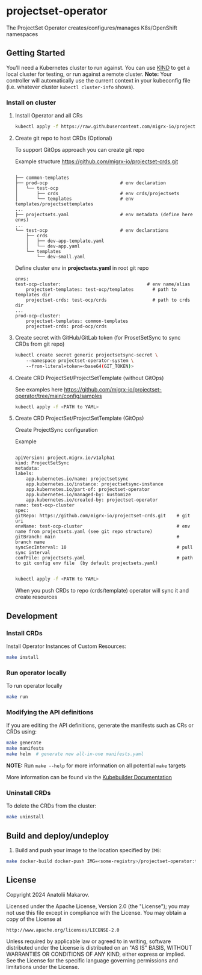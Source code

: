 # projectset-operator

The ProjectSet Operator creates/configures/manages K8s/OpenShift namespaces

## Getting Started
You’ll need a Kubernetes cluster to run against. You can use [KIND](https://sigs.k8s.io/kind) to get a local cluster for testing, or run against a remote cluster.
**Note:** Your controller will automatically use the current context in your kubeconfig file (i.e. whatever cluster `kubectl cluster-info` shows).

### Install on cluster 

1. Install Operator and all CRs

    ```sh
    kubectl apply -f https://raw.githubusercontent.com/migrx-io/projectset-operator/main/config/manifests.yaml
    ```

2. Create git repo to host CRDs (Optional) 

    To support GitOps approach you can create git repo 

    Example structure https://github.com/migrx-io/projectset-crds.git

    ```

    ├── common-templates
    ├── prod-ocp                           # env declaration
    │   └── test-ocp
    │       ├── crds                       # env crds/projectsets
    │       └── templates                  # env templates/projectsettemplates
    ...
    ├── projectsets.yaml                   # env metadata (define here envs)
    ...
    └── test-ocp                           # env declarations
        ├── crds
        │   ├── dev-app-template.yaml
        │   └── dev-app.yaml
        └── templates
            └── dev-small.yaml

    ```

    Define cluster env in **projectsets.yaml** in root git repo

    ```
    envs:
    test-ocp-cluster:                                # env name/alias
        projectset-templates: test-ocp/templates       # path to templates dir
        projectset-crds: test-ocp/crds                 # path to crds dir
    ...
    prod-ocp-cluster:
        projectset-templates: common-templates
        projectset-crds: prod-ocp/crds

    ```

3. Create secret with GitHub/GitLab token (for ProsetSetSync to sync CRDs from git repo)

    ```sh
    kubectl create secret generic projectsetsync-secret \                                        
        --namespace projectset-operator-system \                                                          
        --from-literal=token=<base64(GIT_TOKEN)>

    ```

4. Create CRD ProjectSet/ProjectSetTemplate (without GitOps)

    See examples here https://github.com/migrx-io/projectset-operator/tree/main/config/samples

    ```sh
    kubectl apply -f <PATH to YAML>

    ```

4. Create CRD ProjectSet/ProjectSetTemplate (GitOps)

    Create ProjectSync configuration

    Example

    ```

    apiVersion: project.migrx.io/v1alpha1
    kind: ProjectSetSync
    metadata:
    labels:
        app.kubernetes.io/name: projectsetsync
        app.kubernetes.io/instance: projectsetsync-instance
        app.kubernetes.io/part-of: projectset-operator
        app.kubernetes.io/managed-by: kustomize
        app.kubernetes.io/created-by: projectset-operator
    name: test-ocp-cluster
    spec:
    gitRepo: https://github.com/migrx-io/projectset-crds.git    # git uri
    envName: test-ocp-cluster                                   # env name from projectsets.yaml (see git repo structure)
    gitBranch: main                                             # branch name
    syncSecInterval: 10                                         # pull sync interval
    confFile: projectsets.yaml                                  # path to git config env file  (by default projectsets.yaml)


    ```

    ```sh
    kubectl apply -f <PATH to YAML>

    ```

    When you push CRDs to repo (crds/template) operator will sync it and create resources


## Development

### Install CRDs
Install Operator Instances of Custom Resources:

```sh
make install
```

### Run operator locally
To run operator locally 

```sh
make run
```
### Modifying the API definitions
If you are editing the API definitions, generate the manifests such as CRs or CRDs using:

```sh
make generate
make manifests
make helm  # generate new all-in-one manifests.yaml
```

**NOTE:** Run `make --help` for more information on all potential `make` targets

More information can be found via the [Kubebuilder Documentation](https://book.kubebuilder.io/introduction.html)


### Uninstall CRDs
To delete the CRDs from the cluster:

```sh
make uninstall
```

## Build and deploy/undeploy

1. Build and push your image to the location specified by `IMG`:

```sh
make docker-build docker-push IMG=<some-registry>/projectset-operator:tag
```

## License

Copyright 2024 Anatolii Makarov.

Licensed under the Apache License, Version 2.0 (the "License");
you may not use this file except in compliance with the License.
You may obtain a copy of the License at

    http://www.apache.org/licenses/LICENSE-2.0

Unless required by applicable law or agreed to in writing, software
distributed under the License is distributed on an "AS IS" BASIS,
WITHOUT WARRANTIES OR CONDITIONS OF ANY KIND, either express or implied.
See the License for the specific language governing permissions and
limitations under the License.


